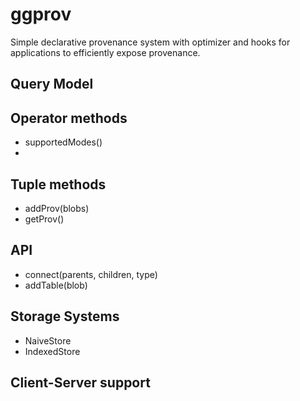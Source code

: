 ggprov
======

Simple declarative provenance system with optimizer and hooks for applications to efficiently expose provenance.


## Query Model

## Operator methods

* supportedModes()
* 

## Tuple methods

* addProv(blobs)
* getProv()

## API

* connect(parents, children, type)
* addTable(blob)

## Storage Systems

* NaiveStore
* IndexedStore



## Client-Server support
